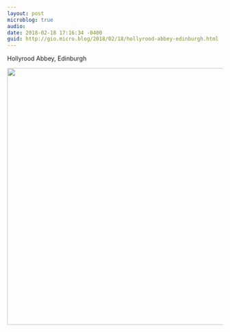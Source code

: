 ```yaml
---
layout: post
microblog: true
audio: 
date: 2018-02-18 17:16:34 -0400
guid: http://gio.micro.blog/2018/02/18/hollyrood-abbey-edinburgh.html
---
```

Hollyrood Abbey, Edinburgh 

<img src="http://microblog.stevegio.net/uploads/2018/8445f9dcbd.jpg" width="600" height="599" />
